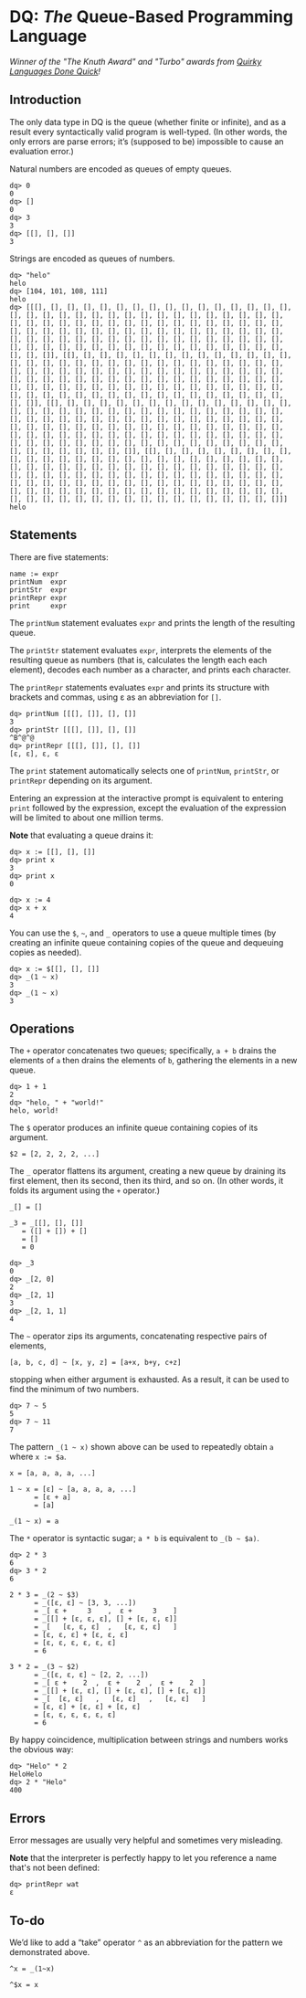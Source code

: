 # DQ: *The* Queue-Based Programming Language

_Winner of the "The Knuth Award" and "Turbo" awards from [Quirky Languages Done
 Quick](https://quirkylanguages.com/)!_

## Introduction

The only data type in DQ is the queue (whether finite or infinite), and as a
result every syntactically valid program is well-typed. (In other words, the
only errors are parse errors; it’s (supposed to be) impossible to cause an
evaluation error.)

Natural numbers are encoded as queues of empty queues.
```
dq> 0
0
dq> []
0
dq> 3
3
dq> [[], [], []]
3
```

Strings are encoded as queues of numbers.
```
dq> "helo"
helo
dq> [104, 101, 108, 111]
helo
dq> [[[], [], [], [], [], [], [], [], [], [], [], [], [], [], [], [], [], [], [], [], [], [], [], [], [], [], [], [], [], [], [], [], [], [], [], [], [], [], [], [], [], [], [], [], [], [], [], [], [], [], [], [], [], [], [], [], [], [], [], [], [], [], [], [], [], [], [], [], [], [], [], [], [], [], [], [], [], [], [], [], [], [], [], [], [], [], [], [], [], [], [], [], [], [], [], [], [], [], [], [], [], [], [], []], [[], [], [], [], [], [], [], [], [], [], [], [], [], [], [], [], [], [], [], [], [], [], [], [], [], [], [], [], [], [], [], [], [], [], [], [], [], [], [], [], [], [], [], [], [], [], [], [], [], [], [], [], [], [], [], [], [], [], [], [], [], [], [], [], [], [], [], [], [], [], [], [], [], [], [], [], [], [], [], [], [], [], [], [], [], [], [], [], [], [], [], [], [], [], [], [], [], [], [], [], []], [[], [], [], [], [], [], [], [], [], [], [], [], [], [], [], [], [], [], [], [], [], [], [], [], [], [], [], [], [], [], [], [], [], [], [], [], [], [], [], [], [], [], [], [], [], [], [], [], [], [], [], [], [], [], [], [], [], [], [], [], [], [], [], [], [], [], [], [], [], [], [], [], [], [], [], [], [], [], [], [], [], [], [], [], [], [], [], [], [], [], [], [], [], [], [], [], [], [], [], [], [], [], [], [], [], [], [], []], [[], [], [], [], [], [], [], [], [], [], [], [], [], [], [], [], [], [], [], [], [], [], [], [], [], [], [], [], [], [], [], [], [], [], [], [], [], [], [], [], [], [], [], [], [], [], [], [], [], [], [], [], [], [], [], [], [], [], [], [], [], [], [], [], [], [], [], [], [], [], [], [], [], [], [], [], [], [], [], [], [], [], [], [], [], [], [], [], [], [], [], [], [], [], [], [], [], [], [], [], [], [], [], [], [], [], [], [], [], [], []]]
helo
```

## Statements

There are five statements:
```
name := expr
printNum  expr
printStr  expr
printRepr expr
print     expr
```

The `printNum` statement evaluates `expr` and prints the length of the resulting
queue.

The `printStr` statement evaluates `expr`, interprets the elements of the
resulting queue as numbers (that is, calculates the length each each element),
decodes each number as a character, and prints each character.

The `printRepr` statements evaluates `expr` and prints its structure with
brackets and commas, using ε as an abbreviation for `[]`.

```
dq> printNum [[[], []], [], []]
3
dq> printStr [[[], []], [], []]
^B^@^@
dq> printRepr [[[], []], [], []]
[ε, ε], ε, ε
```

The `print` statement automatically selects one of `printNum`, `printStr`, or
`printRepr` depending on its argument.

Entering an expression at the interactive prompt is equivalent to entering
`print` followed by the expression, except the evaluation of the expression
will be limited to about one million terms.

**Note** that evaluating a queue drains it:
```
dq> x := [[], [], []]
dq> print x
3
dq> print x
0
```
```
dq> x := 4
dq> x + x
4
```
You can use the `$`, `~`, and `_` operators to use a queue multiple times
(by creating an infinite queue containing copies of the queue and dequeuing
copies as needed).
```
dq> x := $[[], [], []]
dq> _(1 ~ x)
3
dq> _(1 ~ x)
3
```

## Operations

The `+` operator concatenates two queues; specifically, `a + b` drains the
elements of `a` then drains the elements of `b`, gathering the elements in
a new queue.
```
dq> 1 + 1
2
dq> "helo, " + "world!"
helo, world!
```

The `$` operator produces an infinite queue containing copies of its argument.
```
$2 = [2, 2, 2, 2, ...]
```

The `_` operator flattens its argument, creating a new queue by draining its
first element, then its second, then its third, and so on. (In other words, it
folds its argument using the `+` operator.)
```
_[] = []
```
```
_3 = _[[], [], []]
   = ([] + []) + []
   = []
   = 0
```
```
dq> _3
0
dq> _[2, 0]
2
dq> _[2, 1]
3
dq> _[2, 1, 1]
4
```

The `~` operator zips its arguments, concatenating respective pairs of elements,
```
[a, b, c, d] ~ [x, y, z] = [a+x, b+y, c+z]
```
stopping when either argument is exhausted. As a result, it can be used to find
the minimum of two numbers.
```
dq> 7 ~ 5
5
dq> 7 ~ 11
7
```

The pattern `_(1 ~ x)` shown above can be used to repeatedly obtain `a` where
`x := $a`.
```
x = [a, a, a, a, ...]

1 ~ x = [ε] ~ [a, a, a, a, ...]
      = [ε + a]
      = [a]

_(1 ~ x) = a
```

The `*` operator is syntactic sugar; `a * b` is equivalent to `_(b ~ $a)`.
```
dq> 2 * 3
6
dq> 3 * 2
6
```
```
2 * 3 = _(2 ~ $3)
      = _([ε, ε] ~ [3, 3, ...])
      = _[ ε +     3    ,  ε +     3    ]
      = _[[] + [ε, ε, ε], [] + [ε, ε, ε]]
      = _[   [ε, ε, ε]  ,   [ε, ε, ε]   ]
      = [ε, ε, ε] + [ε, ε, ε]
      = [ε, ε, ε, ε, ε, ε]
      = 6

3 * 2 = _(3 ~ $2)
      = _([ε, ε, ε] ~ [2, 2, ...])
      = _[ ε +    2  ,  ε +    2  ,  ε +    2  ]
      = _[[] + [ε, ε], [] + [ε, ε], [] + [ε, ε]]
      = _[  [ε, ε]   ,   [ε, ε]   ,   [ε, ε]   ]
      = [ε, ε] + [ε, ε] + [ε, ε]
      = [ε, ε, ε, ε, ε, ε]
      = 6
```
By happy coincidence, multiplication between strings and numbers works the
obvious way:
```
dq> "Helo" * 2
HeloHelo
dq> 2 * "Helo"
400
```

## Errors

Error messages are usually very helpful and sometimes very misleading.

**Note** that the interpreter is perfectly happy to let you reference a name
that's not been defined:
```
dq> printRepr wat
ε
```

## To-do

We’d like to add a “take” operator `^` as an abbreviation for the pattern we
demonstrated above.
```
^x = _(1~x)

^$x = x
```
